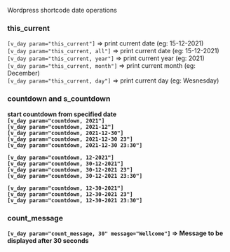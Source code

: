 Wordpress shortcode date operations 

### this_current
`[v_day param="this_current"]` => print current date (eg: 15-12-2021)   
`[v_day param="this_current, all"]` => print current date (eg: 15-12-2021)  
`[v_day param="this_current, year"]` => print current year (eg: 2021)  
`[v_day param="this_current, month"]` => print current month (eg: December)  
`[v_day param="this_current, day"]` => print current day (eg: Wesnesday)  


### countdown and s_countdown
<strong>start countdown from specified date<strong>  
`[v_day param="countdown, 2021"]`  
`[v_day param="countdown, 2021-12"]`  
`[v_day param="countdown, 2021-12-30"]`  
`[v_day param="countdown, 2021-12-30 23"]`  
`[v_day param="countdown, 2021-12-30 23:30"]`  
  
`[v_day param="countdown, 12-2021"]`  
`[v_day param="countdown, 30-12-2021"]`  
`[v_day param="countdown, 30-12-2021 23"]`  
`[v_day param="countdown, 30-12-2021 23:30"]`  
  
`[v_day param="countdown, 12-30-2021"]`  
`[v_day param="countdown, 12-30-2021 23"]`  
`[v_day param="countdown, 12-30-2021 23:30"]`  
  
### count_message
`[v_day param="count_message, 30" message="Wellcome"]` =>  Message to be displayed after 30 seconds  

